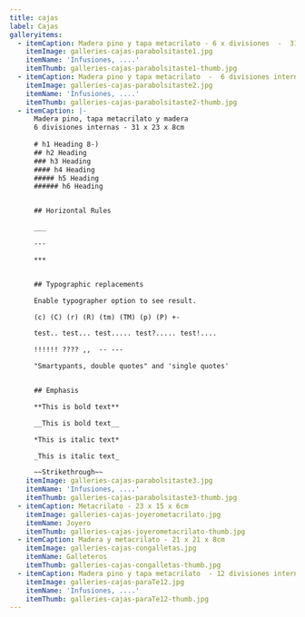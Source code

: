 ```yaml
---
title: cajas
label: Cajas
galleryitems:
  - itemCaption: Madera pino y tapa metacrilato - 6 x divisiones  -  31 x 23 x 8cm
    itemImage: galleries-cajas-parabolsitaste1.jpg
    itemName: 'Infusiones, ....'
    itemThumb: galleries-cajas-parabolsitaste1-thumb.jpg
  - itemCaption: Madera pino y tapa metacrilato  -  6 divisiones internas - 31 x 23 x 8cm
    itemImage: galleries-cajas-parabolsitaste2.jpg
    itemName: 'Infusiones, ....'
    itemThumb: galleries-cajas-parabolsitaste2-thumb.jpg
  - itemCaption: |-
      Madera pino, tapa metacrilato y madera  
      6 divisiones internas - 31 x 23 x 8cm 
       
      # h1 Heading 8-)
      ## h2 Heading
      ### h3 Heading
      #### h4 Heading
      ##### h5 Heading
      ###### h6 Heading


      ## Horizontal Rules

      ___

      ---

      ***


      ## Typographic replacements

      Enable typographer option to see result.

      (c) (C) (r) (R) (tm) (TM) (p) (P) +-

      test.. test... test..... test?..... test!....

      !!!!!! ???? ,,  -- ---

      "Smartypants, double quotes" and 'single quotes'


      ## Emphasis

      **This is bold text**

      __This is bold text__

      *This is italic text*

      _This is italic text_

      ~~Strikethrough~~
    itemImage: galleries-cajas-parabolsitaste3.jpg
    itemName: 'Infusiones, ....'
    itemThumb: galleries-cajas-parabolsitaste3-thumb.jpg
  - itemCaption: Metacrilato - 23 x 15 x 6cm
    itemImage: galleries-cajas-joyerometacrilato.jpg
    itemName: Joyero
    itemThumb: galleries-cajas-joyerometacrilato-thumb.jpg
  - itemCaption: Madera y metacrilato - 21 x 21 x 8cm
    itemImage: galleries-cajas-congalletas.jpg
    itemName: Galleteros
    itemThumb: galleries-cajas-congalletas-thumb.jpg
  - itemCaption: Madera pino y tapa metacrilato  - 12 divisiones internas - 38 x 38 x 8cm
    itemImage: galleries-cajas-paraTe12.jpg
    itemName: 'Infusiones, ....'
    itemThumb: galleries-cajas-paraTe12-thumb.jpg
---
```


